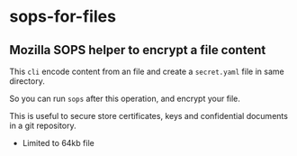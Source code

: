 # sops-for-files

## Mozilla SOPS helper to encrypt a file content

This `cli` encode content from an file and create a `secret.yaml` file in same directory.

So you can run `sops` after this operation, and encrypt your file.

This is useful to secure store certificates, keys and confidential documents in a git repository.

- Limited to 64kb file